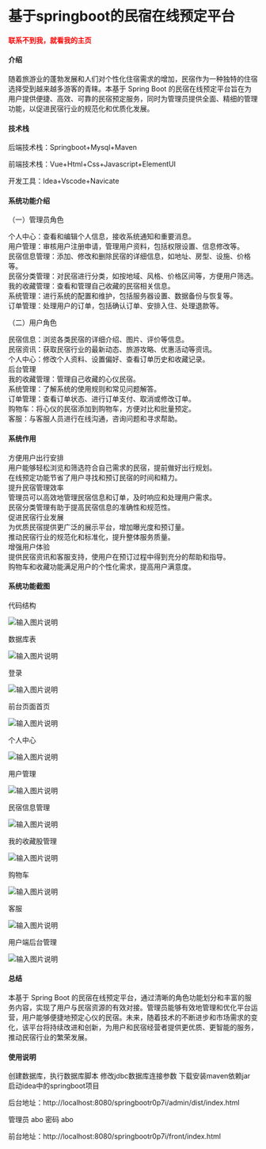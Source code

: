 # 基于springboot的民宿在线预定平台

<h4 style='color:red'>联系不到我，就看我的主页 </h4> 
 
#### 介绍

随着旅游业的蓬勃发展和人们对个性化住宿需求的增加，民宿作为一种独特的住宿选择受到越来越多游客的青睐。本基于 Spring Boot 的民宿在线预定平台旨在为用户提供便捷、高效、可靠的民宿预定服务，同时为管理员提供全面、精细的管理功能，以促进民宿行业的规范化和优质化发展。

#### 技术栈

后端技术栈：Springboot+Mysql+Maven

前端技术栈：Vue+Html+Css+Javascript+ElementUI

开发工具：Idea+Vscode+Navicate

#### 系统功能介绍

（一）管理员角色  

个人中心：查看和编辑个人信息，接收系统通知和重要消息。  
用户管理：审核用户注册申请，管理用户资料，包括权限设置、信息修改等。  
民宿信息管理：添加、修改和删除民宿的详细信息，如地址、房型、设施、价格等。  
民宿分类管理：对民宿进行分类，如按地域、风格、价格区间等，方便用户筛选。  
我的收藏管理：查看和管理自己收藏的民宿相关信息。  
系统管理：进行系统的配置和维护，包括服务器设置、数据备份与恢复等。  
订单管理：处理用户的订单，包括确认订单、安排入住、处理退款等。  

（二）用户角色  

民宿信息：浏览各类民宿的详细介绍、图片、评价等信息。  
民宿资讯：获取民宿行业的最新动态、旅游攻略、优惠活动等资讯。  
个人中心：修改个人资料、设置偏好、查看订单历史和收藏记录。  
后台管理  
我的收藏管理：管理自己收藏的心仪民宿。  
系统管理：了解系统的使用规则和常见问题解答。  
订单管理：查看订单状态、进行订单支付、取消或修改订单。  
购物车：将心仪的民宿添加到购物车，方便对比和批量预定。  
客服：与客服人员进行在线沟通，咨询问题和寻求帮助。  

#### 系统作用

方便用户出行安排  
用户能够轻松浏览和筛选符合自己需求的民宿，提前做好出行规划。  
在线预定功能节省了用户寻找和预订民宿的时间和精力。  
提升民宿管理效率  
管理员可以高效地管理民宿信息和订单，及时响应和处理用户需求。  
民宿分类管理有助于提高民宿信息的准确性和规范性。  
促进民宿行业发展  
为优质民宿提供更广泛的展示平台，增加曝光度和预订量。  
推动民宿行业的规范化和标准化，提升整体服务质量。  
增强用户体验  
提供民宿资讯和客服支持，使用户在预订过程中得到充分的帮助和指导。  
购物车和收藏功能满足用户的个性化需求，提高用户满意度。  

#### 系统功能截图

代码结构

![输入图片说明](images/fa272a4958dff4eede2cd747ac4d4eb.png)

数据库表

![输入图片说明](images/1eeaefa230c2932a22462ff48588166.png)

登录

![输入图片说明](images/2a7ec644aa8e2fb1c839cdd4a3fb7c3.png)

前台页面首页

![输入图片说明](images/cdcecfd2ae5f14bcb868e2a283db0a0.png)

个人中心

![输入图片说明](images/a883da2cc7f18e875861535ad27e440.png)

用户管理

![输入图片说明](images/6a0aa1c0eefdc2c2869385c7b6caa90.png)

民宿信息管理

![输入图片说明](images/2fddf3239edd360424ff94a129bc6ae.png)

我的收藏股管理

![输入图片说明](images/3b170e7c0475a63cdb51c51464e4268.png)

购物车

![输入图片说明](images/b02e620fd9dd8bbc43cff3dd8d8bcc8.png)

客服

![输入图片说明](images/00e7c1a8816e5db4b80a24a5f772b73.png)

用户端后台管理

![输入图片说明](images/f3d437188d7a80de95beeaea976d34e.png)

#### 总结

本基于 Spring Boot 的民宿在线预定平台，通过清晰的角色功能划分和丰富的服务内容，实现了用户与民宿资源的有效对接。管理员能够有效地管理和优化平台运营，用户能够便捷地预定心仪的民宿。未来，随着技术的不断进步和市场需求的变化，该平台将持续改进和创新，为用户和民宿经营者提供更优质、更智能的服务，推动民宿行业的繁荣发展。

#### 使用说明

创建数据库，执行数据库脚本 修改jdbc数据库连接参数 下载安装maven依赖jar 启动idea中的springboot项目

后台地址：http://localhost:8080/springbootr0p7i/admin/dist/index.html

管理员  abo 密码 abo

前台地址：http://localhost:8080/springbootr0p7i/front/index.html


